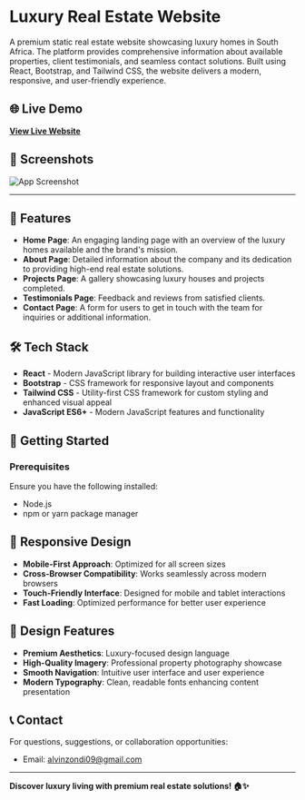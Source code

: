 # Luxury Real Estate Website

A premium static real estate website showcasing luxury homes in South Africa. The platform provides comprehensive information about available properties, client testimonials, and seamless contact solutions. Built using React, Bootstrap, and Tailwind CSS, the website delivers a modern, responsive, and user-friendly experience.

## 🌐 Live Demo
**[View Live Website](https://rsa-estate.onrender.com/)**
## 📸 Screenshots

![App Screenshot](./src/assets/screenshot.png)

---


## 🏡 Features

- **Home Page**: An engaging landing page with an overview of the luxury homes available and the brand's mission.
- **About Page**: Detailed information about the company and its dedication to providing high-end real estate solutions.
- **Projects Page**: A gallery showcasing luxury houses and projects completed.
- **Testimonials Page**: Feedback and reviews from satisfied clients.
- **Contact Page**: A form for users to get in touch with the team for inquiries or additional information.

## 🛠️ Tech Stack

- **React** - Modern JavaScript library for building interactive user interfaces
- **Bootstrap** - CSS framework for responsive layout and components
- **Tailwind CSS** - Utility-first CSS framework for custom styling and enhanced visual appeal
- **JavaScript ES6+** - Modern JavaScript features and functionality

## 🚀 Getting Started

### Prerequisites
Ensure you have the following installed:
- Node.js 
- npm or yarn package manager


## 📱 Responsive Design

- **Mobile-First Approach**: Optimized for all screen sizes
- **Cross-Browser Compatibility**: Works seamlessly across modern browsers
- **Touch-Friendly Interface**: Designed for mobile and tablet interactions
- **Fast Loading**: Optimized performance for better user experience

## 🎨 Design Features

- **Premium Aesthetics**: Luxury-focused design language
- **High-Quality Imagery**: Professional property photography showcase
- **Smooth Navigation**: Intuitive user interface and user experience
- **Modern Typography**: Clean, readable fonts enhancing content presentation


## 📞 Contact

For questions, suggestions, or collaboration opportunities:
- Email: alvinzondi09@gmail.com

---

**Discover luxury living with premium real estate solutions! 🏠✨**
